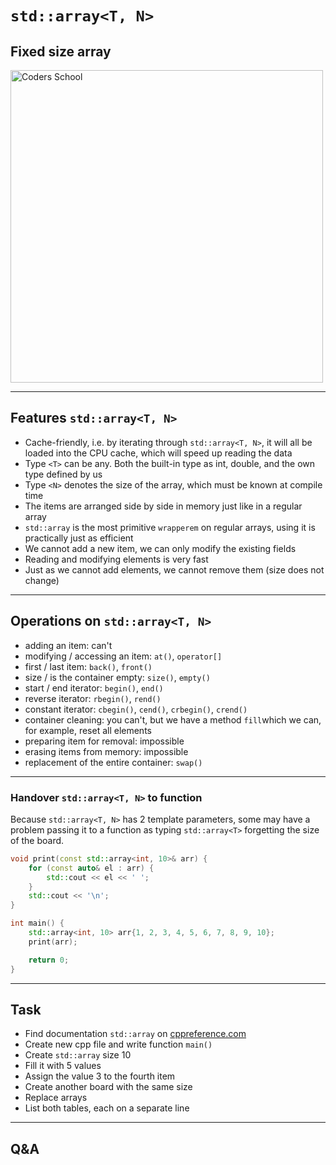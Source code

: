 <!-- .slide: data-background="#111111" -->

# `std::array<T, N>`

## Fixed size array

<a href="https://coders.school">
    <img width="500" data-src="../coders_school_logo.png" src="../coders_school_logo.png" alt="Coders School" class="plain">
</a>

___

## Features `std::array<T, N>`

* <!-- .element: class="fragment fade-in" --> Cache-friendly, i.e. by iterating through <code>std::array&lt;T, N&gt;</code>, it will all be loaded into the CPU cache, which will speed up reading the data
* <!-- .element: class="fragment fade-in" --> Type <code>&lt;T&gt;</code> can be any. Both the built-in type as int, double, and the own type defined by us
* <!-- .element: class="fragment fade-in" --> Type <code>&lt;N&gt;</code> denotes the size of the array, which must be known at compile time
* <!-- .element: class="fragment fade-in" --> The items are arranged side by side in memory just like in a regular array
* <!-- .element: class="fragment fade-in" --> <code>std::array</code> is the most primitive <code>wrapperem</code> on regular arrays, using it is practically just as efficient
* <!-- .element: class="fragment fade-in" --> We cannot add a new item, we can only modify the existing fields
* <!-- .element: class="fragment fade-in" --> Reading and modifying elements is very fast
* <!-- .element: class="fragment fade-in" --> Just as we cannot add elements, we cannot remove them (size does not change)

___

## Operations on `std::array<T, N>`

* <!-- .element: class="fragment fade-in" --> adding an item: can't
* <!-- .element: class="fragment fade-in" --> modifying / accessing an item: <code>at()</code>, <code>operator[]</code>
* <!-- .element: class="fragment fade-in" --> first / last item: <code>back()</code>, <code>front()</code>
* <!-- .element: class="fragment fade-in" --> size / is the container empty: <code>size()</code>, <code>empty()</code>
* <!-- .element: class="fragment fade-in" --> start / end iterator: <code>begin()</code>, <code>end()</code>
* <!-- .element: class="fragment fade-in" --> reverse iterator: <code>rbegin()</code>, <code>rend()</code>
* <!-- .element: class="fragment fade-in" --> constant iterator: <code>cbegin()</code>, <code>cend()</code>, <code>crbegin()</code>, <code>crend()</code>
* <!-- .element: class="fragment fade-in" --> container cleaning: you can't, but we have a method <code>fill</code>which we can, for example, reset all elements
* <!-- .element: class="fragment fade-in" --> preparing item for removal: impossible
* <!-- .element: class="fragment fade-in" --> erasing items from memory: impossible
* <!-- .element: class="fragment fade-in" --> replacement of the entire container: <code>swap()</code>

___

### Handover `std::array<T, N>` to function

Because `std::array<T, N>` has 2 template parameters, some may have a problem passing it to a function as typing `std::array<T>` forgetting the size of the board.
<!-- .element: class="fragment fade-in" -->

```cpp
void print(const std::array<int, 10>& arr) {
    for (const auto& el : arr) {
        std::cout << el << ' ';
    }
    std::cout << '\n';
}

int main() {
    std::array<int, 10> arr{1, 2, 3, 4, 5, 6, 7, 8, 9, 10};
    print(arr);

    return 0;
}
```
<!-- .element: class="fragment fade-in" -->

___

## Task

* Find documentation `std::array` on [cppreference.com](https://en.cppreference.com)
* Create new cpp file and write function `main()`
* Create `std::array` size 10
* Fill it with 5 values
* Assign the value 3 to the fourth item
* Create another board with the same size
* Replace arrays
* List both tables, each on a separate line

___

## Q&A
